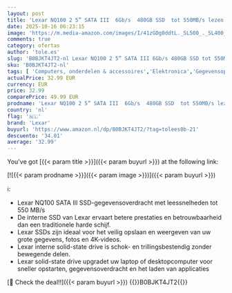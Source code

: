 ```yaml
---
layout: post
title: 'Lexar NQ100 2 5” SATA III  6Gb/s  480GB SSD  tot 550MB/s lezen Solid State Drive  interne SSD voor laptop  desktopcomputer/pc  LNQ100X480G-RNNNG '
date: 2025-10-16 06:23:15
image: 'https://m.media-amazon.com/images/I/41zGDg0ddtL._SL500_._SL400_.jpg'
comments: true
category: ofertas
author: 'tole.es'
slug: 'B0BJKT4JT2-nl Lexar NQ100 2 5” SATA III 6Gb/s 480GB SSD tot 550MB/s...'
sku: 'B0BJKT4JT2-nl'
tags: [ 'Computers, onderdelen & accessoires','Elektronica','Gegevensopslag','Interne SSDs','Interne dataopslag','lexar','🇳🇱', ]
actualPrice: 32.99 EUR
currency: EUR
price: 32.99
comparePrice: 49.99 EUR
prodname: 'Lexar NQ100 2 5” SATA III  6Gb/s  480GB SSD  tot 550MB/s lezen Solid State Drive  interne SSD voor laptop  desktopcomputer/pc  LNQ100X480G-RNNNG '
country: 'nl'
flag: '🇳🇱'
brand: 'Lexar'
buyurl: 'https://www.amazon.nl/dp/B0BJKT4JT2/?tag=tolees0b-21'
descuento: '34.01'
average: '32.99'
---
```


You've got [{{< param title >}}]({{< param buyurl >}}) at the following link:

[![{{< param prodname >}}]({{< param image >}})]({{< param buyurl >}})

ℹ️:

- Lexar NQ100 SATA III SSD-gegevensoverdracht met leessnelheden tot 550 MB/s
- De interne SSD van Lexar ervaart betere prestaties en betrouwbaarheid dan een traditionele harde schijf.
- Lexar SSDs zijn ideaal voor het veilig opslaan en weergeven van uw grote gegevens, fotos en 4K-videos.
- Lexar interne solid-state drive is schok- en trillingsbestendig zonder bewegende delen.
- Lexar solid-state drive upgradet uw laptop of desktopcomputer voor sneller opstarten, gegevensoverdracht en het laden van applicaties

[🛒 Check the deal!!]({{< param buyurl >}})
{{<world>}}B0BJKT4JT2{{</world>}}
